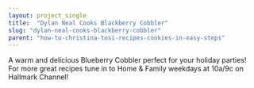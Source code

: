 ```yaml
---
layout: project_single
title:  "Dylan Neal Cooks Blackberry Cobbler"
slug: "dylan-neal-cooks-blackberry-cobbler"
parent: "how-to-christina-tosi-recipes-cookies-in-easy-steps"
---
```

A warm and delicious Blueberry Cobbler perfect for your holiday parties! For more great recipes tune in to Home & Family weekdays at 10a/9c on Hallmark Channel!
